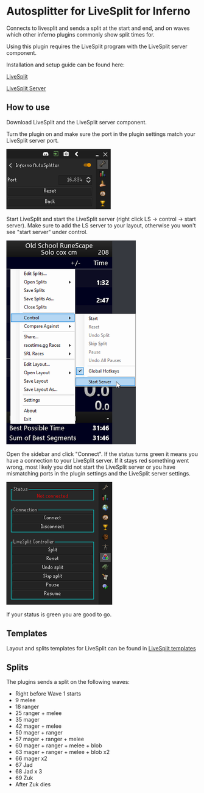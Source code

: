 # Autosplitter for LiveSplit for Inferno

Connects to livesplit and sends a split at the start and end, and on waves which other inferno plugins commonly show split times for.



Using this plugin requires the LiveSplit program with the LiveSplit server component.

Installation and setup guide can be found here:

[LiveSplit](https://livesplit.org/downloads/)

[LiveSplit Server](https://github.com/LiveSplit/LiveSplit.Server)

## How to use
Download LiveSplit and the LiveSplit server component.

Turn the plugin on and make sure the port in the plugin settings match your LiveSplit server port.

![config](readme_images/config.png)

Start LiveSplit and start the LiveSplit server (right click LS -> control -> start server).
Make sure to add the LS server to your layout, otherwise you won't see "start server" under control.

![lsserver](readme_images/livesplit.png)

Open the sidebar and click "Connect".
If the status turns green it means you have a connection to your LiveSplit server.
If it stays red something went wrong, most likely you did not start the LiveSplit server
or you have mismatching ports in the plugin settings and the LiveSplit server settings.

![sidebar](readme_images/panel.png)

If your status is green you are good to go.


## Templates
Layout and splits templates for LiveSplit can be found in [LiveSplit templates](https://github.com/molgoatkirby/InfernoAutoSplitter/tree/master/LiveSplit%20templates)

## Splits
The plugins sends a split on the following waves:

- Right before Wave 1 starts  
- 9 melee  
- 18 ranger  
- 25 ranger + melee  
- 35 mager  
- 42 mager + melee  
- 50 mager + ranger  
- 57 mager + ranger + melee  
- 60 mager + ranger + melee + blob  
- 63 mager + ranger + melee + blob x2  
- 66 mager x2  
- 67 Jad  
- 68 Jad x 3  
- 69 Zuk  
- After Zuk dies